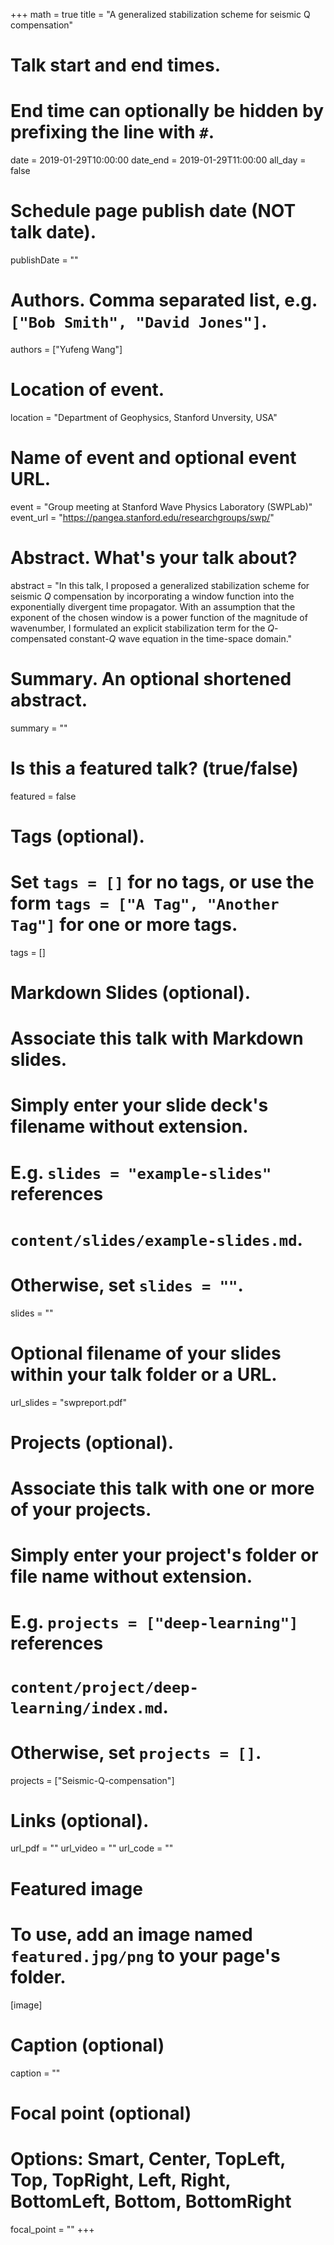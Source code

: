 +++
math = true
title = "A generalized stabilization scheme for seismic Q compensation"

# Talk start and end times.
#   End time can optionally be hidden by prefixing the line with `#`.
date = 2019-01-29T10:00:00
date_end = 2019-01-29T11:00:00
all_day = false

# Schedule page publish date (NOT talk date).
publishDate = ""

# Authors. Comma separated list, e.g. `["Bob Smith", "David Jones"]`.
authors = ["Yufeng Wang"]

# Location of event.
location = "Department of Geophysics, Stanford Unversity, USA"

# Name of event and optional event URL.
event = "Group meeting at Stanford Wave Physics Laboratory (SWPLab)"
event_url = "https://pangea.stanford.edu/researchgroups/swp/"

# Abstract. What's your talk about?
abstract = "In this talk, I proposed a generalized stabilization scheme for seismic $Q$ compensation by incorporating a window function into the exponentially divergent time propagator. With an assumption that the exponent of the chosen window is a power function of the magnitude of wavenumber, I formulated an explicit stabilization term for the $Q$- compensated constant-$Q$ wave equation in the time-space domain."

# Summary. An optional shortened abstract.
summary = ""

# Is this a featured talk? (true/false)
featured = false

# Tags (optional).
#   Set `tags = []` for no tags, or use the form `tags = ["A Tag", "Another Tag"]` for one or more tags.
tags = []

# Markdown Slides (optional).
#   Associate this talk with Markdown slides.
#   Simply enter your slide deck's filename without extension.
#   E.g. `slides = "example-slides"` references
#   `content/slides/example-slides.md`.
#   Otherwise, set `slides = ""`.
slides = ""

# Optional filename of your slides within your talk folder or a URL.
url_slides = "swpreport.pdf"

# Projects (optional).
#   Associate this talk with one or more of your projects.
#   Simply enter your project's folder or file name without extension.
#   E.g. `projects = ["deep-learning"]` references
#   `content/project/deep-learning/index.md`.
#   Otherwise, set `projects = []`.
projects = ["Seismic-Q-compensation"]

# Links (optional).
url_pdf = ""
url_video = ""
url_code = ""

# Featured image
# To use, add an image named `featured.jpg/png` to your page's folder.
[image]
  # Caption (optional)
  caption = ""

  # Focal point (optional)
  # Options: Smart, Center, TopLeft, Top, TopRight, Left, Right, BottomLeft, Bottom, BottomRight
  focal_point = ""
+++
